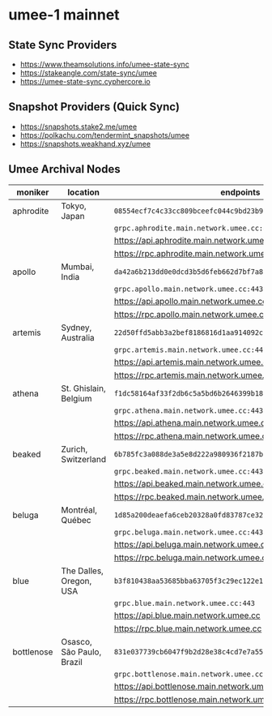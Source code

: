 <!-- markdownlint-disable MD034 -->
<!-- markdownlint-disable MD013 -->
# umee-1 mainnet

## State Sync Providers

- https://www.theamsolutions.info/umee-state-sync
- https://stakeangle.com/state-sync/umee
- https://umee-state-sync.cyphercore.io

## Snapshot Providers (Quick Sync)

- https://snapshots.stake2.me/umee
- https://polkachu.com/tendermint_snapshots/umee
- https://snapshots.weakhand.xyz/umee

## Umee Archival Nodes

| moniker    | location                  | endpoints                                                       |
|------------|---------------------------|-----------------------------------------------------------------|
| aphrodite  | Tokyo, Japan              | `08554ecf7c4c33cc809bceefc044c9bd23b933bd@34.146.11.20:26656`   |
|            |                           | `grpc.aphrodite.main.network.umee.cc:443`                       |
|            |                           | https://api.aphrodite.main.network.umee.cc                      |
|            |                           | https://rpc.aphrodite.main.network.umee.cc                      |
| apollo     | Mumbai, India             | `da42a6b213dd0e0dcd3b5d6feb662d7bf7a8cee6@34.93.115.217:26656`  |
|            |                           | `grpc.apollo.main.network.umee.cc:443`                          |
|            |                           | https://api.apollo.main.network.umee.cc                         |
|            |                           | https://rpc.apollo.main.network.umee.cc                         |
| artemis    | Sydney, Australia         | `22d50ffd5abb3a2bef8186816d1aa914092c5ecf@35.189.2.114:26656`   |
|            |                           | `grpc.artemis.main.network.umee.cc:443`                         |
|            |                           | https://api.artemis.main.network.umee.cc                        |
|            |                           | https://rpc.artemis.main.network.umee.cc                        |
| athena     | St. Ghislain, Belgium     | `f1dc58164af33f2db6c5a5bd6b2646399b18bbb4@35.187.48.177:26656`  |
|            |                           | `grpc.athena.main.network.umee.cc:443`                          |
|            |                           | https://api.athena.main.network.umee.cc                         |
|            |                           | https://rpc.athena.main.network.umee.cc                         |
| beaked     | Zurich, Switzerland       | `6b785fc3a088de3a5e8d222a980936f2187b8c56@34.65.213.164:26656`  |
|            |                           | `grpc.beaked.main.network.umee.cc:443`                          |
|            |                           | https://api.beaked.main.network.umee.cc                         |
|            |                           | https://rpc.beaked.main.network.umee.cc                         |
| beluga     | Montréal, Québec          | `1d85a200deaefa6ceb20328a0fd83787ce329aa6@34.152.15.182:26656`  |
|            |                           | `grpc.beluga.main.network.umee.cc:443`                          |
|            |                           | https://api.beluga.main.network.umee.cc                         |
|            |                           | https://rpc.beluga.main.network.umee.cc                         |
| blue       | The Dalles, Oregon, USA   | `b3f810438aa53685bba63705f3c29ec122e1e40c@34.127.76.180:26656`  |
|            |                           | `grpc.blue.main.network.umee.cc:443`                            |
|            |                           | https://api.blue.main.network.umee.cc                          |
|            |                           | https://rpc.blue.main.network.umee.cc                           |
| bottlenose | Osasco, São Paulo, Brazil | `831e037739cb6047f9b2d28e38c4cd7e7a550d04@35.199.126.245:26656` |
|            |                           | `grpc.bottlenose.main.network.umee.cc:443`                      |
|            |                           | https://api.bottlenose.main.network.umee.cc                     |
|            |                           | https://rpc.bottlenose.main.network.umee.cc                     |
